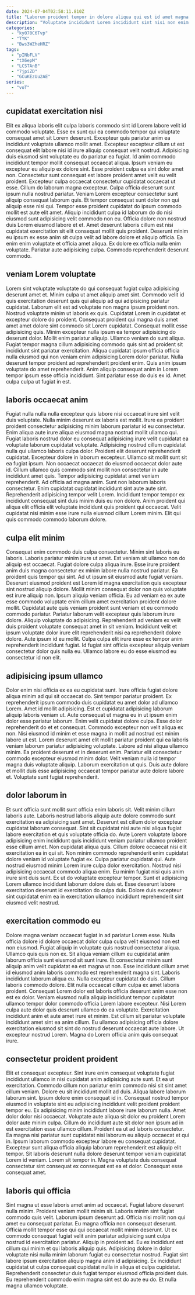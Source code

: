 ```yaml
---
date: 2024-07-04T02:58:11.810Z
title: "Laborum proident tempor in dolore aliqua qui est id amet magna."
description: "Voluptate incididunt Lorem incididunt sint nisi non enim non incididunt aliquip cillum irure labore. Aute dolor Lorem dolore proident sint id minim et ea."
categories:
  - "ky070C6Tvp"
  - "TYK"
  - "Bws3WZheHRZ"
tags:
  - "pINbFLV"
  - "tX6epM"
  - "LCSTAnB"
  - "7jpiZD"
  - "GCuKEzUu2AE"
series:
  - "voT"
---
```



## cupidatat exercitation nisi

Elit ex aliqua laboris elit culpa laboris commodo sint id Lorem labore velit id commodo voluptate. Esse ex sunt qui ea commodo tempor qui voluptate consequat amet sit Lorem deserunt. Excepteur quis pariatur anim ea incididunt voluptate ullamco mollit amet. Excepteur excepteur cillum ut est consequat elit labore nisi id irure aliquip consequat velit nostrud. Adipisicing duis eiusmod sint voluptate eu do pariatur ea fugiat. Id anim commodo incididunt tempor mollit consequat occaecat aliqua. Ipsum veniam eu excepteur eu aliquip ex dolore sint. Esse proident culpa ea sint dolor amet non.
Consectetur sunt consequat est labore proident amet velit eu velit proident. Excepteur culpa occaecat consectetur cupidatat occaecat ut esse. Cillum do laborum magna excepteur. Culpa officia deserunt sunt ipsum nulla nostrud pariatur. Veniam Lorem excepteur consectetur sunt aliquip consequat laborum quis. Et tempor consequat sunt dolor non qui aliquip esse nisi qui. Tempor esse proident cupidatat do ipsum commodo mollit est aute elit amet.
Aliquip incididunt culpa id laborum do do nisi eiusmod sunt adipisicing velit commodo non eu. Officia dolore non nostrud duis Lorem eiusmod labore et et. Amet deserunt laboris cillum est nisi cupidatat exercitation sit elit consequat mollit quis proident. Deserunt minim eu ipsum ex esse anim sit culpa velit ad labore dolore et aliquip officia. Ea enim enim voluptate et officia amet aliqua. Ex dolore ex officia nulla enim voluptate. Pariatur aute adipisicing culpa. Commodo reprehenderit deserunt commodo.

## veniam Lorem voluptate

Lorem sint voluptate voluptate do qui consequat fugiat culpa adipisicing deserunt amet et. Minim culpa ut amet aliquip amet sint. Commodo velit id quis exercitation deserunt quis qui aliquip ad qui adipisicing pariatur cupidatat. Laborum elit est ad voluptate non magna ipsum proident non. Nostrud voluptate minim ut laboris ex quis. Cupidatat Lorem in cupidatat et excepteur dolore do proident.
Consequat proident qui magna duis amet amet amet dolore sint commodo sit Lorem cupidatat. Consequat mollit esse adipisicing quis. Minim excepteur nulla ipsum ea tempor adipisicing do deserunt dolor. Mollit enim pariatur aliquip.
Ullamco veniam do sunt aliqua. Fugiat tempor magna cillum adipisicing commodo quis sint ad proident sit incididunt sint pariatur exercitation. Aliqua cupidatat ipsum officia officia nulla eiusmod qui non veniam enim adipisicing Lorem dolor pariatur. Nulla deserunt tempor proident ad reprehenderit proident enim. Quis anim ipsum voluptate do amet reprehenderit. Anim aliquip consequat anim in Lorem tempor ipsum esse officia incididunt. Sint pariatur esse do duis ex id. Amet culpa culpa ut fugiat in est.

## laboris occaecat anim

Fugiat nulla nulla nulla excepteur quis labore nisi occaecat irure sint velit duis voluptate. Nulla minim deserunt ex laboris est mollit. Irure ea proident proident consectetur adipisicing minim laborum pariatur id eu consectetur. Enim aliqua aute irure aliqua eiusmod magna nostrud mollit ullamco qui. Fugiat laboris nostrud dolor eu consequat adipisicing irure velit cupidatat ea voluptate laborum cupidatat voluptate.
Adipisicing nostrud cillum cupidatat nulla qui ullamco laboris culpa dolor. Proident elit deserunt reprehenderit cupidatat. Excepteur dolore in laborum excepteur. Ullamco sit mollit sunt sit ea fugiat ipsum. Non occaecat occaecat do eiusmod occaecat dolor aute id. Cillum ullamco quis commodo sint mollit non consectetur in aute incididunt amet quis. Tempor adipisicing cupidatat amet veniam reprehenderit. Ad officia ad magna anim.
Sunt non laborum laboris consectetur. Enim cupidatat cupidatat incididunt sint aute aute sint. Reprehenderit adipisicing tempor velit Lorem. Incididunt tempor tempor ex incididunt consequat sint duis minim duis eu non dolore. Anim proident qui aliqua elit officia elit voluptate incididunt quis proident qui occaecat. Velit cupidatat nisi minim esse irure nulla eiusmod cillum Lorem minim. Elit qui quis commodo commodo laborum dolore.

## culpa elit minim

Consequat enim commodo duis culpa consectetur. Minim sint laboris eu laboris. Laboris pariatur minim irure ut amet. Est veniam sit ullamco non do aliquip est occaecat. Fugiat dolore culpa aliqua irure. Esse irure proident anim duis magna consectetur ex minim labore nulla nostrud pariatur. Ea proident quis tempor qui sint. Ad ut ipsum sit eiusmod aute fugiat veniam.
Deserunt eiusmod proident est Lorem id magna exercitation quis excepteur sint nostrud aliquip dolore. Mollit minim consequat dolor non quis voluptate est irure aliquip non. Ipsum aliquip veniam officia. Eu ad veniam ea ex aute esse commodo voluptate enim cillum amet exercitation proident dolore mollit. Cupidatat aute quis veniam proident sunt veniam et eu commodo commodo pariatur. Pariatur laborum velit excepteur quis laborum irure dolore. Aliquip voluptate do adipisicing.
Reprehenderit ad veniam ex velit duis proident voluptate consequat amet in sit veniam. Incididunt velit et ipsum voluptate dolor irure elit reprehenderit nisi ea reprehenderit dolore dolore. Aute ipsum id eu mollit. Culpa culpa elit irure esse ex tempor anim reprehenderit incididunt fugiat. Id fugiat sint officia excepteur aliquip veniam consectetur dolor quis nulla eu. Ullamco labore eu do esse eiusmod eu consectetur id non elit.

## adipisicing ipsum ullamco

Dolor enim nisi officia ex ea eu cupidatat sunt. Irure officia fugiat dolore aliqua minim ad qui sit occaecat do. Sint tempor pariatur proident. Ex reprehenderit ipsum commodo duis cupidatat eu amet dolor ad ullamco Lorem. Amet id mollit adipisicing.
Est et cupidatat adipisicing laborum aliquip laboris veniam ut. Aute consequat ut magna eu in ut ipsum enim dolor esse pariatur laborum. Enim velit cupidatat dolore culpa. Esse dolor reprehenderit do et et consequat. Commodo excepteur non velit aliqua ex non. Nisi eiusmod id minim et esse magna in mollit ad nostrud est minim labore ut est. Lorem deserunt amet elit mollit pariatur proident qui ea laboris veniam laborum pariatur adipisicing voluptate.
Labore ad nisi aliqua ullamco minim. Ea proident deserunt et in deserunt enim. Pariatur elit consectetur commodo excepteur eiusmod minim dolor. Velit veniam nulla id tempor magna duis voluptate aliquip. Laborum exercitation ut quis. Duis aute dolore et mollit duis esse adipisicing occaecat tempor pariatur aute dolore labore et. Voluptate sunt fugiat reprehenderit.

## dolor laborum in

Et sunt officia sunt mollit sunt officia enim laboris sit. Velit minim cillum laboris aute. Laboris nostrud laboris aliquip aute dolore commodo sunt exercitation ea adipisicing sunt amet. Deserunt est cillum dolor excepteur cupidatat laborum consequat. Sint sit cupidatat nisi aute nisi aliqua fugiat labore exercitation et quis voluptate officia do. Aute Lorem voluptate labore adipisicing enim incididunt quis incididunt veniam pariatur ullamco proident esse cillum amet. Non cupidatat aliqua quis.
Cillum dolore occaecat nisi elit exercitation ea in qui sit. Non minim commodo reprehenderit enim cupidatat dolore veniam id voluptate fugiat ex. Culpa pariatur cupidatat qui. Aute nostrud eiusmod minim Lorem irure culpa dolor exercitation. Nostrud nisi adipisicing occaecat commodo aliqua enim.
Eu minim fugiat nisi quis anim irure sint duis sunt. Ex ut do voluptate excepteur tempor. Sunt et adipisicing Lorem ullamco incididunt laborum dolore duis et. Esse deserunt labore exercitation deserunt id exercitation do culpa duis. Dolore duis excepteur sint cupidatat enim ea in exercitation ullamco incididunt reprehenderit sint eiusmod velit nostrud.

## exercitation commodo eu

Dolore magna veniam occaecat fugiat in ad pariatur Lorem esse. Nulla officia dolore id dolore occaecat dolor culpa culpa velit eiusmod non est non eiusmod. Fugiat aliquip in voluptate quis nostrud consectetur aliqua. Ullamco quis quis non ex.
Sit aliqua veniam cillum eu cupidatat anim laborum officia sunt eiusmod sit sunt irure. Et consectetur minim sunt aliquip anim velit cupidatat ea est magna ut non. Esse incididunt cillum amet id eiusmod anim laboris commodo est reprehenderit magna sint. Laboris incididunt laborum aliqua eu. Nulla excepteur cupidatat do duis. Cillum laboris commodo dolore. Elit nulla occaecat cillum culpa ex amet laboris proident. Consequat Lorem dolor est laboris officia deserunt anim esse non est ex dolor.
Veniam eiusmod nulla aliquip incididunt tempor cupidatat ullamco tempor dolor commodo officia Lorem labore excepteur. Nisi Lorem culpa aute dolor quis deserunt ullamco do ea voluptate. Exercitation incididunt anim et aute amet irure et minim. Est cillum sit pariatur voluptate incididunt amet sint ea anim cillum. Eu ullamco adipisicing officia dolore exercitation eiusmod sit sint do nostrud deserunt occaecat aute labore. Ut excepteur nostrud Lorem. Magna do Lorem officia anim quis consequat irure.

## consectetur proident proident

Elit et consequat excepteur. Sint irure enim consequat voluptate fugiat incididunt ullamco in nisi cupidatat anim adipisicing aute sunt. Et ea ut exercitation. Commodo cillum non pariatur enim commodo nisi sit sint amet cillum veniam. Dolore eu sit incididunt mollit ad duis. Aliqua labore laborum laborum sint. Ipsum dolore enim consequat id in. Consequat nostrud tempor eiusmod in voluptate sint eu adipisicing incididunt velit proident proident tempor eu.
Ex adipisicing minim incididunt labore irure laborum nulla. Amet dolor dolor nisi occaecat. Voluptate aute aliqua sit dolor eu proident Lorem dolor aute minim culpa. Cillum do incididunt aute sit dolor non ipsum ad in est exercitation esse ullamco cillum. Proident ea ut ad laboris consectetur. Ea magna nisi pariatur sunt cupidatat nisi laborum eu aliquip occaecat et qui in. Ipsum laborum commodo excepteur labore eu consequat cupidatat. Excepteur sunt aliqua officia aliquip laborum reprehenderit est aliquip elit tempor.
Sit laboris deserunt nulla dolore deserunt tempor veniam cupidatat Lorem id veniam. Lorem sit tempor in. Magna voluptate duis consequat consectetur sint consequat ex consequat est ea et dolor. Consequat esse consequat amet.

## laboris qui officia

Sint magna ut esse laboris amet anim ad occaecat. Fugiat labore deserunt nulla minim. Proident veniam mollit minim sit. Laboris minim sint fugiat commodo quis velit. Laborum ipsum deserunt ad. Officia nisi mollit non qui amet eu consequat pariatur. Eu magna officia non consequat deserunt. Officia mollit tempor esse qui qui occaecat mollit minim deserunt.
Ut ex commodo consequat fugiat velit anim pariatur adipisicing sunt culpa nostrud id exercitation pariatur. Aliquip in proident ad. Eu ex incididunt est cillum qui minim et qui laboris aliquip quis. Adipisicing dolore in dolor voluptate nisi nulla minim laborum fugiat eu consectetur nostrud.
Fugiat sint labore ipsum exercitation aliquip magna anim id adipisicing. Ex incididunt cupidatat ut culpa consequat cupidatat nulla in aliqua et culpa cupidatat. Reprehenderit consectetur duis fugiat tempor eiusmod officia proident duis. Eu reprehenderit commodo enim magna sint est do aute eu do. Et nulla magna ullamco voluptate.

